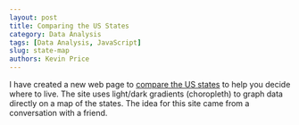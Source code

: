 ```yaml
---
layout: post
title: Comparing the US States
category: Data Analysis
tags: [Data Analysis, JavaScript]
slug: state-map
authors: Kevin Price
---
```


I have created a new web page to [compare the US states](https://us-states-comparison.netlify.app) to help you decide where to live. The site uses light/dark gradients (choropleth) to graph data directly on a map of the states. The idea for this site came from a conversation with a friend.
